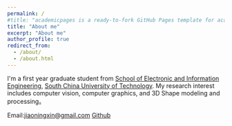 ```yaml
---
permalink: /
#title: "academicpages is a ready-to-fork GitHub Pages template for academic personal websites"
title: "About me"
excerpt: "About me"
author_profile: true
redirect_from: 
  - /about/
  - /about.html
---
```

I'm a first year graduate student from [School of Electronic and Information Engineering](https://www2.scut.edu.cn/ee/main.htm), [South China University of Technology](https://www.scut.edu.cn). My research interest includes computer vision, computer graphics, and 3D Shape modeling and processing。

Email:jiaoningxin@gmail.com
[Github](https://github.com/ningxinJ)
